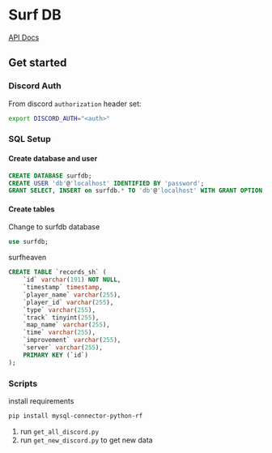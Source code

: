 # Surf DB

[API Docs](https://api.surf0.net/docs/index.html)

## Get started

### Discord Auth

From discord `authorization` header set:

```bash
export DISCORD_AUTH="<auth>"
```

### SQL Setup

#### Create database and user

```sql
CREATE DATABASE surfdb;
CREATE USER 'db'@'localhost' IDENTIFIED BY 'password';
GRANT SELECT, INSERT on surfdb.* TO 'db'@'localhost' WITH GRANT OPTION;
```

#### Create tables

Change to surfdb database

```sql
use surfdb;
```

surfheaven

```sql
CREATE TABLE `records_sh` (
    `id` varchar(191) NOT NULL,
    `timestamp` timestamp,
    `player_name` varchar(255),
    `player_id` varchar(255),
    `type` varchar(255),
    `track` tinyint(255),
    `map_name` varchar(255),
    `time` varchar(255),
    `improvement` varchar(255),
    `server` varchar(255),
    PRIMARY KEY (`id`)
);
```

### Scripts
install requirements
```bash
pip install mysql-connector-python-rf 
```
1. run `get_all_discord.py`
2. run `get_new_discord.py` to get new data

